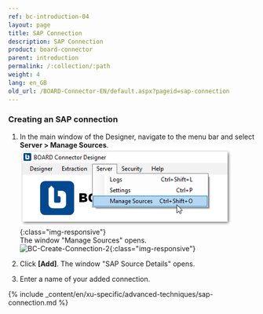 ```yaml
---
ref: bc-introduction-04
layout: page
title: SAP Connection
description: SAP Connection
product: board-connector
parent: introduction
permalink: /:collection/:path
weight: 4
lang: en_GB
old_url: /BOARD-Connector-EN/default.aspx?pageid=sap-connection
---	
```


### Creating an SAP connection
1. In the main window of the Designer, navigate to the menu bar and select **Server > Manage Sources**.<br>
![BC-Create-Connection-1](/img/content/bc_server_manage_sources.png){:class="img-responsive"} <br>
The window "Manage Sources" opens. <br>
![BC-Create-Connection-2](/img/content/bc_manage_sources.png){:class="img-responsive"}

2. Click **[Add]**. The window "SAP Source Details" opens. <br>
3. Enter a name of your added connection.

{% include _content/en/xu-specific/advanced-techniques/sap-connection.md %}